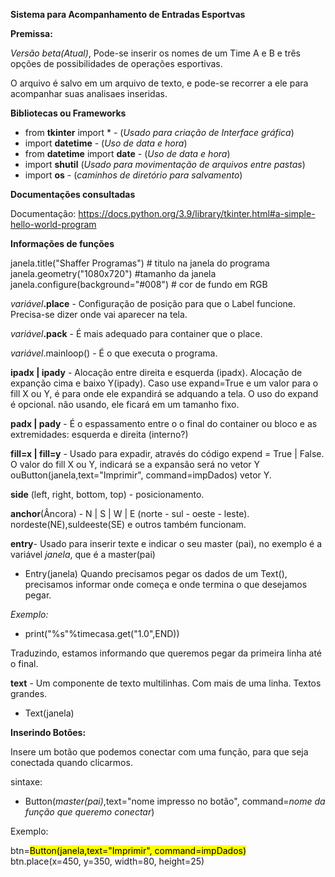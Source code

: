 **Sistema para Acompanhamento de Entradas Esportvas**

**Premissa:** 

_Versão beta(Atual)_, Pode-se inserir os nomes de um Time A e B e três opções de possibilidades de 
operações esportivas. 

O arquivo é salvo em um arquivo de texto, e pode-se recorrer a ele para acompanhar suas analisaes inseridas.

**Bibliotecas ou Frameworks**

- from **tkinter** import * - (_Usado para criação de Interface gráfica_) <br>
- import **datetime** - (_Uso de data e hora_)<br>
- from **datetime** import **date** - (_Uso de data e hora_)<br>
- import **shutil** (_Usado para movimentação de arquivos entre pastas_)<br>
- import **os** - (_caminhos de diretório para salvamento_)<br>

**Documentações consultadas**

Documentação: https://docs.python.org/3.9/library/tkinter.html#a-simple-hello-world-program

**Informações de funções**

janela.title("Shaffer Programas") # titulo na janela do programa
janela.geometry("1080x720") #tamanho da janela
janela.configure(background="#008") # cor de fundo em RGB

_variável_**.place** - Configuração de posição para que o Label funcione. Precisa-se dizer 
onde vai aparecer na tela.

_variável_**.pack** - É mais adequado para container que o place.

_variável_.mainloop() -  É o que executa o programa.

**ipadx | ipady** - Alocação entre direita e esquerda (ipadx). Alocação de expanção cima e baixo Y(ipady).
Caso use expand=True e um valor para o fill X ou Y, é para onde ele expandirá se adquando a tela.
O uso do expand é opcional. nâo usando, ele ficará em um tamanho fixo.

**padx | pady** - É o espassamento entre o o final do container ou bloco e as extremidades:
esquerda e direita (interno?)

**fill=x | fill=y** - Usado para expadir, através do código expend = True | False. O valor do fill
X ou Y, indicará se a expansão será no vetor Y ouButton(janela,text="Imprimir", command=impDados) vetor Y.

**side** (left, right, bottom, top) - posicionamento.

**anchor**(Âncora) - N | S | W | E (norte - sul - oeste - leste). nordeste(NE),suldeeste(SE) e outros
também funcionam.

**entry**- Usado para inserir texte e indicar o seu master (pai), no exemplo é a variável _janela_,
que é a master(pai)

- Entry(janela)
Quando precisamos pegar os dados de um Text(), precisamos informar onde começa e onde termina 
o que desejamos pegar.

_Exemplo:_

- print("%s"%timecasa.get("1.0",END))

Traduzindo, estamos informando que queremos pegar da primeira linha até o final.

**text** - Um componente de texto multilinhas. Com mais de uma linha. Textos grandes.
- Text(janela)


**Inserindo Botões:**

Insere um botão que podemos conectar com uma função, para que seja conectada quando clicarmos.

sintaxe:

- Button(_master(pai)_,text="nome impresso no botão", command=_nome da função que queremo conectar_)

Exemplo:

btn=<mark>Button(janela,text="Imprimir", command=impDados)</mark><br>
btn.place(x=450, y=350, width=80, height=25)






